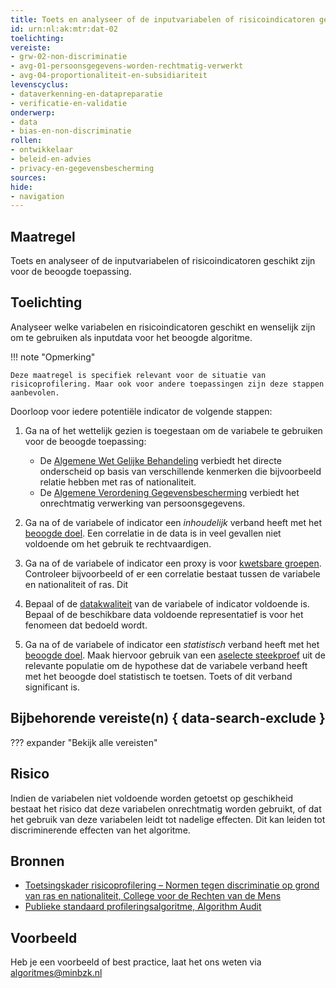 ```yaml
---
title: Toets en analyseer of de inputvariabelen of risicoindicatoren geschikt zijn voor het beoogde algoritme
id: urn:nl:ak:mtr:dat-02
toelichting: 
vereiste:
- grw-02-non-discriminatie
- avg-01-persoonsgegevens-worden-rechtmatig-verwerkt
- avg-04-proportionaliteit-en-subsidiariteit
levenscyclus:
- dataverkenning-en-datapreparatie
- verificatie-en-validatie
onderwerp:
- data
- bias-en-non-discriminatie
rollen:
- ontwikkelaar
- beleid-en-advies
- privacy-en-gegevensbescherming
sources:
hide:
- navigation
---
```


<!-- tags -->

## Maatregel
Toets en analyseer of de inputvariabelen of risicoindicatoren geschikt zijn voor de beoogde toepassing.

## Toelichting
Analyseer welke variabelen en risicoindicatoren geschikt en wenselijk zijn om te gebruiken als inputdata voor het beoogde algoritme. 

!!! note "Opmerking"

    Deze maatregel is specifiek relevant voor de situatie van risicoprofilering. Maar ook voor andere toepassingen zijn deze stappen aanbevolen. 

Doorloop voor iedere potentiële indicator de volgende stappen:

1. Ga na of het wettelijk gezien is toegestaan om de variabele te gebruiken voor de beoogde toepassing:

    - De [Algemene Wet Gelijke Behandeling](https://wetten.overheid.nl/BWBR0006502/2020-01-01) verbiedt het directe onderscheid op basis van verschillende kenmerken die bijvoorbeeld relatie hebben met ras of nationaliteit.
    - De [Algemene Verordening Gegevensbescherming](https://www.autoriteitpersoonsgegevens.nl/themas/basis-avg/avg-algemeen/de-avg-in-het-kort) verbiedt het onrechtmatig verwerking van persoonsgegevens. 

2. Ga na of de variabele of indicator een *inhoudelijk* verband heeft met het [beoogde doel](1-pba-02-formuleren-doelstelling.md). Een correlatie in de data is in veel gevallen niet voldoende om het gebruik te rechtvaardigen. 

3. Ga na of de variabele of indicator een proxy is voor [kwetsbare groepen](2-owp-08-kwetsbare-groepen.md). Controleer bijvoorbeeld of er een correlatie bestaat tussen de variabele en nationaliteit of ras. Dit 

4. Bepaal of de [datakwaliteit](3-dat-01-datakwaliteit.md) van de variabele of indicator voldoende is. Bepaal of de beschikbare data voldoende representatief is voor het fenomeen dat bedoeld wordt.   

5. Ga na of de variabele of indicator een *statistisch* verband heeft met het [beoogde doel](1-pba-02-formuleren-doelstelling.md). Maak hiervoor gebruik van een [aselecte steekproef](6-imp-02-aselecte-steekproeven.md) uit de relevante populatie om de hypothese dat de variabele verband heeft met het beoogde doel statistisch te toetsen. Toets of dit verband significant is. 

## Bijbehorende vereiste(n) { data-search-exclude }
??? expander "Bekijk alle vereisten"
    <!-- list_vereisten_on_maatregelen_page -->

## Risico
Indien de variabelen niet voldoende worden getoetst op geschikheid bestaat het risico dat deze variabelen onrechtmatig worden gebruikt, of dat het gebruik van deze variabelen leidt tot nadelige effecten. Dit kan leiden tot discriminerende effecten van het algoritme. 

## Bronnen
- [Toetsingskader risicoprofilering – Normen tegen discriminatie op grond van ras en nationaliteit, College voor de Rechten van de Mens](https://publicaties.mensenrechten.nl/publicatie/4093c026-ae41-4c1d-aa78-4ce0e205b5de)
- [Publieke standaard profileringsalgoritme, Algorithm Audit](https://algorithmaudit.eu/nl/knowledge-platform/knowledge-base/public_standard_profiling/)

## Voorbeeld
Heb je een voorbeeld of best practice, laat het ons weten via [algoritmes@minbzk.nl](mailto:algoritmes@minbzk.nl) 

